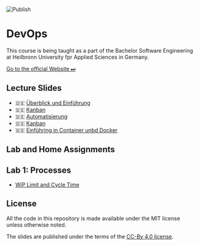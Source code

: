 ![Publish](https://github.com/aheil/hhn-devops/workflows/Publish/badge.svg?branch=main)

# DevOps

This course is being taught as a part of the Bachelor Software Engineering at Heilbronn University fpr Applied Sciences in Germany. 

[Go to the official Website ⏭](https://www.hs-heilbronn.de/devops)

## Lecture Slides 

* 🇩🇪 [Überblick und Einführung](slides/devops.01.de.pdf) 
* 🇩🇪 [Kanban](slides/devops.02.de.pdf) 
* 🇩🇪 [Automatisierung](slides/devops.03.de.pdf) 
* 🇩🇪 [Kanban](slides/devops.04.de.pdf) 
* 🇩🇪 [Einführing in Container unbd Docker](slides/devops.05.de.pdf) 

## Lab and Home Assignments 

## Lab 1: Processes

* [WiP Limit and Cycle Time](labs/01_processes/wiplimit.md)

## License

All the code in this repository is made available under the MIT license unless otherwise noted.

The slides are published under the terms of the [CC-By 4.0 license](https://creativecommons.org/licenses/by/4.0/).
